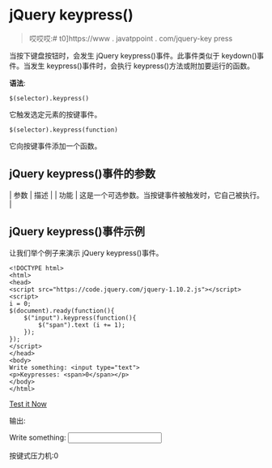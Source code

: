 # jQuery keypress()

> 哎哎哎:# t0]https://www . javatppoint . com/jquery-key press

当按下键盘按钮时，会发生 jQuery keypress()事件。此事件类似于 keydown()事件。当发生 keypress()事件时，会执行 keypress()方法或附加要运行的函数。

**语法**:

```
$(selector).keypress()

```

它触发选定元素的按键事件。

```
$(selector).keypress(function)

```

它向按键事件添加一个函数。

## jQuery keypress()事件的参数

| 参数 | 描述 |
| 功能 | 这是一个可选参数。当按键事件被触发时，它自己被执行。 |

## jQuery keypress()事件示例

让我们举个例子来演示 jQuery keypress()事件。

```
<!DOCTYPE html>
<html>
<head>
<script src="https://code.jquery.com/jquery-1.10.2.js"></script>
<script>
i = 0;
$(document).ready(function(){
    $("input").keypress(function(){
        $("span").text (i += 1);
    });
});
</script>
</head>
<body>
Write something: <input type="text">
<p>Keypresses: <span>0</span></p>
</body>
</html>

```

[Test it Now](https://www.javatpoint.com/oprweb/test.jsp?filename=jquerykeypress1)

输出:

Write something: <input type="text">

按键式压力机:0